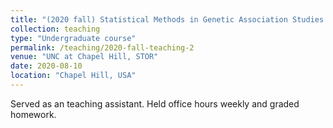 ```yaml
---
title: "(2020 fall) Statistical Methods in Genetic Association Studies / Introduction to Statistical Genetics (BIOS782/BCB725)"
collection: teaching
type: "Undergraduate course"
permalink: /teaching/2020-fall-teaching-2
venue: "UNC at Chapel Hill, STOR"
date: 2020-08-10
location: "Chapel Hill, USA"
---
```


Served as an teaching assistant. Held office hours weekly and graded homework.

